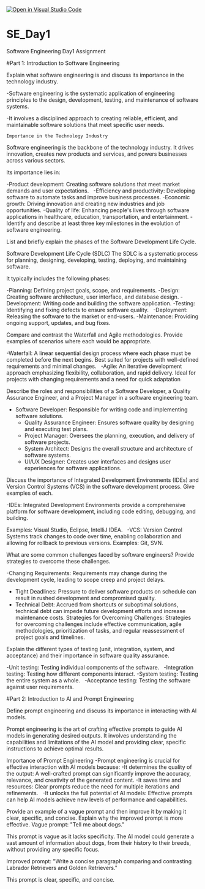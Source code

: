 [![Open in Visual Studio Code](https://classroom.github.com/assets/open-in-vscode-2e0aaae1b6195c2367325f4f02e2d04e9abb55f0b24a779b69b11b9e10269abc.svg)](https://classroom.github.com/online_ide?assignment_repo_id=15567449&assignment_repo_type=AssignmentRepo)
# SE_Day1
Software Engineering Day1 Assignment

#Part 1: Introduction to Software Engineering

Explain what software engineering is and discuss its importance in the technology industry.

-Software engineering is the systematic application of engineering principles to the design, development, testing, and maintenance of software systems.

-It involves a disciplined approach to creating reliable, efficient, and maintainable software solutions that meet specific user needs.

    Importance in the Technology Industry
Software engineering is the backbone of the technology industry. It drives innovation, creates new products and services, and powers businesses across various sectors.

 Its importance lies in:   

-Product development: Creating software solutions that meet market demands and user expectations.   
-Efficiency and productivity: Developing software to automate tasks and improve business processes.
-Economic growth: Driving innovation and creating new industries and job opportunities.
-Quality of life: Enhancing people's lives through software applications in healthcare, education, transportation, and entertainment.
-Identify and describe at least three key milestones in the evolution of software engineering.


List and briefly explain the phases of the Software Development Life Cycle.
  
Software Development Life Cycle (SDLC)
The SDLC is a systematic process for planning, designing, developing, testing, deploying, and maintaining software.

 It typically includes the following phases:   

-Planning: Defining project goals, scope, and requirements.
-Design: Creating software architecture, user interface, and database design.
-Development: Writing code and building the software application.
-Testing: Identifying and fixing defects to ensure software quality.   
-Deployment: Releasing the software to the market or end-users.
-Maintenance: Providing ongoing support, updates, and bug fixes.


Compare and contrast the Waterfall and Agile methodologies. Provide examples of scenarios where each would be appropriate.

-Waterfall: A linear sequential design process where each phase must be completed before the next begins. Best suited for projects with well-defined requirements and minimal changes.   
-Agile: An iterative development approach emphasizing flexibility, collaboration, and rapid delivery. Ideal for projects with changing requirements and a need for quick adaptation


Describe the roles and responsibilities of a Software Developer, a Quality Assurance Engineer, and a Project Manager in a software engineering team.

- Software Developer: Responsible for writing code and implementing software solutions.
  - Quality Assurance Engineer: Ensures software quality by designing and executing test plans.
  - Project Manager: Oversees the planning, execution, and delivery of software projects.
  - System Architect: Designs the overall structure and architecture of software systems.
  - UI/UX Designer: Creates user interfaces and designs user experiences for software applications.


Discuss the importance of Integrated Development Environments (IDEs) and Version Control Systems (VCS) in the software development process. Give examples of each.

-IDEs: Integrated Development Environments provide a comprehensive platform for software development, including code editing, debugging, and building.

 Examples: Visual Studio, Eclipse, IntelliJ IDEA.   
-VCS: Version Control Systems track changes to code over time, enabling collaboration and allowing for rollback to previous versions. Examples: Git, SVN.   

What are some common challenges faced by software engineers? Provide strategies to overcome these challenges.

  -Changing Requirements: Requirements may change during the development cycle, leading to scope creep and project delays.
  - Tight Deadlines: Pressure to deliver software products on schedule can result in rushed development and compromised quality.
  - Technical Debt: Accrued from shortcuts or suboptimal solutions, technical debt can impede future development efforts and increase maintenance costs.
Strategies for Overcoming Challenges: Strategies for overcoming challenges include effective communication, agile methodologies, prioritization of tasks, and regular reassessment of project goals and timelines.


Explain the different types of testing (unit, integration, system, and acceptance) and their importance in software quality assurance.

-Unit testing: Testing individual components of the software.   
-Integration testing: Testing how different components interact.
-System testing: Testing the entire system as a whole.   
-Acceptance testing: Testing the software against user requirements.

#Part 2: Introduction to AI and Prompt Engineering


Define prompt engineering and discuss its importance in interacting with AI models.

Prompt engineering is the art of crafting effective prompts to guide AI models in generating desired outputs.
It involves understanding the capabilities and limitations of the AI model and providing clear, specific instructions to achieve optimal results.   

Importance of Prompt Engineering
-Prompt engineering is crucial for effective interaction with AI models because:
-It determines the quality of the output: A well-crafted prompt can significantly improve the accuracy, relevance, and creativity of the generated content.
-It saves time and resources: Clear prompts reduce the need for multiple iterations and refinements.   
-It unlocks the full potential of AI models: Effective prompts can help AI models achieve new levels of performance and capabilities.   

Provide an example of a vague prompt and then improve it by making it clear, specific, and concise. Explain why the improved prompt is more effective.
Vague prompt: "Tell me about dogs."

This prompt is vague as it lacks specificity. The AI model could generate a vast amount of information about dogs, from their history to their breeds, without providing any specific focus.

Improved prompt: "Write a concise paragraph comparing and contrasting Labrador Retrievers and Golden Retrievers."

This prompt is clear, specific, and concise.
